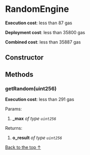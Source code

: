 # RandomEngine


**Execution cost**: less than 87 gas

**Deployment cost**: less than 35800 gas

**Combined cost**: less than 35887 gas

## Constructor






## Methods
### getRandom(uint256)


**Execution cost**: less than 291 gas


Params:

1. **_max** *of type `uint256`*

Returns:


1. **o_result** *of type `uint256`*

[Back to the top ↑](#randomengine)
